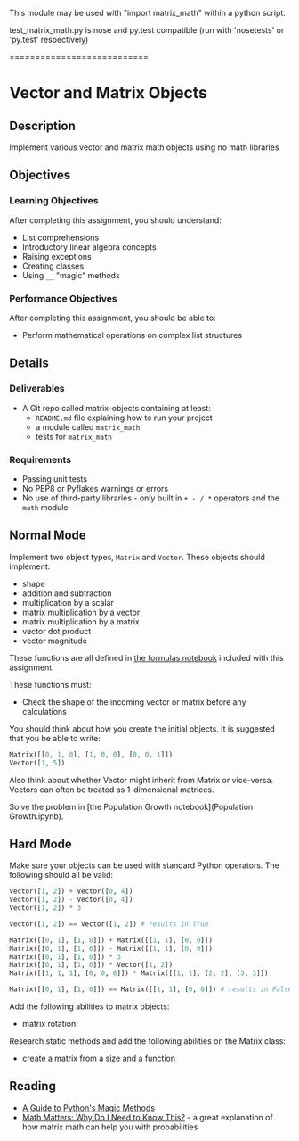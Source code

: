 This module may be used with "import matrix_math" within a python script.

test_matrix_math.py is nose and py.test compatible (run with 'nosetests' or 'py.test' respectively)

===========================
# Vector and Matrix Objects

## Description

Implement various vector and matrix math objects using no math libraries

## Objectives

### Learning Objectives

After completing this assignment, you should understand:

* List comprehensions
* Introductory linear algebra concepts
* Raising exceptions
* Creating classes
* Using `__` "magic" methods

### Performance Objectives

After completing this assignment, you should be able to:

* Perform mathematical operations on complex list structures

## Details

### Deliverables

* A Git repo called matrix-objects containing at least:
  * `README.md` file explaining how to run your project
  * a module called `matrix_math`
  * tests for `matrix_math`

### Requirements

* Passing unit tests
* No PEP8 or Pyflakes warnings or errors
* No use of third-party libraries - only built in `+ - / *` operators and the `math` module

## Normal Mode

Implement two object types, `Matrix` and `Vector`. These objects should implement:

* shape
* addition and subtraction
* multiplication by a scalar
* matrix multiplication by a vector
* matrix multiplication by a matrix
* vector dot product
* vector magnitude

These functions are all defined in [the formulas notebook](Formulas.ipynb) included with this assignment.

These functions must:

* Check the shape of the incoming vector or matrix before any calculations

You should think about how you create the initial objects. It is suggested that
you be able to write:

```py
Matrix([[0, 1, 0], [1, 0, 0], [0, 0, 1]])
Vector([1, 5])
```

Also think about whether Vector might inherit from Matrix or vice-versa.
Vectors can often be treated as 1-dimensional matrices.

Solve the problem in [the Population Growth notebook](Population Growth.ipynb).

## Hard Mode

Make sure your objects can be used with standard Python operators. The
following should all be valid:

```python
Vector([1, 2]) + Vector([0, 4])
Vector([1, 2]) - Vector([0, 4])
Vector([1, 2]) * 3

Vector([1, 2]) == Vector([1, 2]) # results in True

Matrix([[0, 1], [1, 0]]) + Matrix([[1, 1], [0, 0]])
Matrix([[0, 1], [1, 0]]) - Matrix([[1, 1], [0, 0]])
Matrix([[0, 1], [1, 0]]) * 3
Matrix([[0, 1], [1, 0]]) * Vector([1, 2])
Matrix([[1, 1, 1], [0, 0, 0]]) * Matrix([[1, 1], [2, 2], [3, 3]])

Matrix([[0, 1], [1, 0]]) == Matrix([[1, 1], [0, 0]]) # results in False
```

Add the following abilities to matrix objects:

* matrix rotation

Research static methods and add the following abilities on the Matrix class:

* create a matrix from a size and a function

## Reading

* [A Guide to Python's Magic Methods](http://www.rafekettler.com/magicmethods.html)
* [Math Matters: Why Do I Need to Know This?](https://www.wku.edu/mathmatters/documents/mathmattersep13.pdf) - a great
explanation of how matrix math can help you with probabilities

